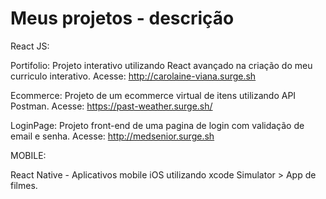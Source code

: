 # Meus projetos - descrição

React JS:

Portifolio: 
Projeto interativo utilizando React avançado na criação do meu curriculo interativo.
Acesse: http://carolaine-viana.surge.sh

Ecommerce:
Projeto de um ecommerce virtual de itens utilizando API Postman.
Acesse: https://past-weather.surge.sh/

LoginPage:
Projeto front-end de uma pagina de login com validação de email e senha.
Acesse: http://medsenior.surge.sh

MOBILE:

React Native - Aplicativos mobile iOS utilizando xcode Simulator > 
App de filmes.

